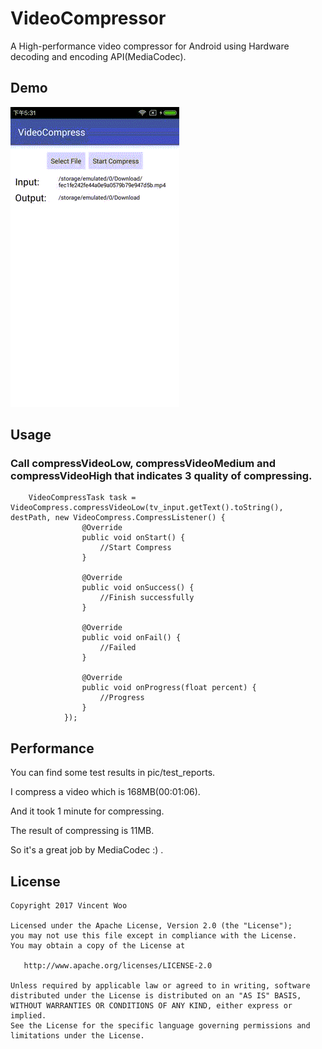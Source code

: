 # VideoCompressor
A High-performance video compressor for Android using Hardware decoding and encoding API(MediaCodec).

## Demo
![Demo](/pic/Demo.gif)

## Usage
### Call compressVideoLow, compressVideoMedium and compressVideoHigh that indicates 3 quality of compressing.
        VideoCompressTask task = VideoCompress.compressVideoLow(tv_input.getText().toString(), destPath, new VideoCompress.CompressListener() {
                    @Override
                    public void onStart() {
                        //Start Compress
                    }

                    @Override
                    public void onSuccess() {
                        //Finish successfully
                    }

                    @Override
                    public void onFail() {
                        //Failed
                    }

                    @Override
                    public void onProgress(float percent) {
                        //Progress
                    }
                });

## Performance
You can find some test results in pic/test_reports.

I compress a video which is 168MB(00:01:06). 

And it took 1 minute for compressing.

The result of compressing is 11MB. 

So it's a great job by MediaCodec :) .

## License
```
Copyright 2017 Vincent Woo

Licensed under the Apache License, Version 2.0 (the "License");
you may not use this file except in compliance with the License.
You may obtain a copy of the License at

   http://www.apache.org/licenses/LICENSE-2.0

Unless required by applicable law or agreed to in writing, software
distributed under the License is distributed on an "AS IS" BASIS,
WITHOUT WARRANTIES OR CONDITIONS OF ANY KIND, either express or implied.
See the License for the specific language governing permissions and
limitations under the License.
```
